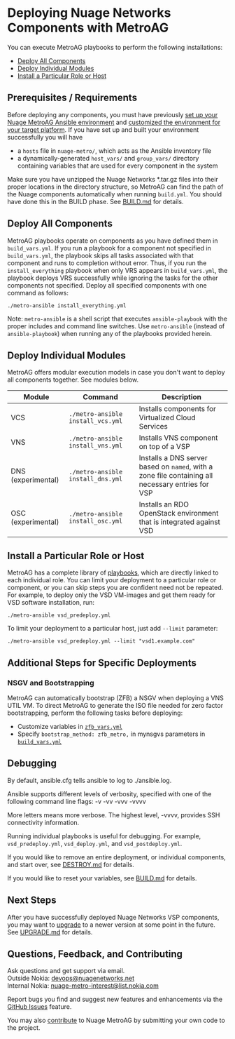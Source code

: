 # Deploying Nuage Networks Components with MetroAG
You can execute MetroAG playbooks to perform the following installations:
* [Deploy All Components](#deploy-all-components)  
* [Deploy Individual Modules](#deploy-individual-modules)  
* [Install a Particular Role or Host](#install-a-particular-role-or-host)  
## Prerequisites / Requirements
Before deploying any components, you must have previously [set up your Nuage MetroAG Ansible environment](SETUP.md "link to SETUP documentation") and [customized the environment for your target platform](BUILD.md "link to BUILD documentation"). If you have set up and built your environment successfully you will have
* a `hosts` file in `nuage-metro/`, which acts as the Ansible inventory file
* a dynamically-generated `host_vars/` and `group_vars/` directory containing variables that are used for every component in the system

Make sure you have unzipped the Nuage Networks *.tar.gz files into their proper locations in the directory structure, so MetroAG can find the path of the Nuage components automatically when running `build.yml`. You should have done this in the BUILD phase. See [BUILD.md](BUILD.md) for details.
## Deploy All Components
MetroAG playbooks operate on components as you have defined them in `build_vars.yml`. If you run a playbook for a component not specified in `build_vars.yml`, the playbook skips all tasks associated with that component and runs to completion without error. Thus, if you run the `install_everything` playbook when only VRS appears in `build_vars.yml`, the playbook deploys VRS successfully while ignoring the tasks for the other components not specified. Deploy all specified components with one command as follows:
```
./metro-ansible install_everything.yml
```
Note: `metro-ansible` is a shell script that executes `ansible-playbook` with the proper includes and command line switches. Use `metro-ansible` (instead of `ansible-playbook`) when running any of the playbooks provided herein.
## Deploy Individual Modules
MetroAG offers modular execution models in case you don't want to deploy all components together. See modules below.

Module | Command | Description
 ---|---|---
VCS | `./metro-ansible install_vcs.yml` | Installs components for Virtualized Cloud Services
VNS | `./metro-ansible install_vns.yml` | Installs VNS component on top of a VSP
DNS<br>(experimental) | `./metro-ansible install_dns.yml` | Installs a DNS server based on `named`, with a zone file containing all necessary entries for VSP
OSC (experimental) | `./metro-ansible install_osc.yml` | Installs an RDO OpenStack environment that is integrated against VSD

## Install a Particular Role or Host
MetroAG has a complete library of [playbooks](/playbooks "link to playbooks directory"), which are directly linked to each individual role. You can limit your deployment to a particular role or component, or you can skip steps you are confident need not be repeated. For example, to deploy only the VSD VM-images and get them ready for VSD software installation, run:
```
./metro-ansible vsd_predeploy.yml
```
 To limit your deployment to a particular host, just add `--limit` parameter:
 ```
 ./metro-ansible vsd_predeploy.yml --limit "vsd1.example.com"
```
## Additional Steps for Specific Deployments
### NSGV and Bootstrapping
MetroAG can automatically bootstrap (ZFB) a NSGV when deploying a VNS UTIL VM. To direct MetroAG to generate the ISO file needed for zero factor bootstrapping, perform the following tasks before deploying:

* Customize variables in [`zfb_vars.yml`](/zfb_vars.yml "link to zfb_vars.yml file")
* Specify `bootstrap_method: zfb_metro,` in mynsgvs parameters in [`build_vars.yml`](/build_vars.yml "link to build_vars.yml file")

## Debugging
By default, ansible.cfg tells ansible to log to ./ansible.log.

Ansible supports different levels of verbosity, specified with one of the following command line flags:
-v
-vv
-vvv
-vvvv

More letters means more verbose. The highest level, -vvvv, provides SSH connectivity information.

Running individual playbooks is useful for debugging. For example, `vsd_predeploy.yml`, `vsd_deploy.yml`, and `vsd_postdeploy.yml`.

If you would like to remove an entire deployment, or individual components, and start over, see [DESTROY.md](DESTROY.md "link to DESTROY documentation") for details.

If you would like to reset your variables, see [BUILD.md](BUILD.md "link to BUILD documentation") for details.
## Next Steps
After you have successfully deployed Nuage Networks VSP components, you may want to [upgrade](UPGRADE.md) to a newer version at some point in the future. See [UPGRADE.md](UPGRADE.md) for details.

## Questions, Feedback, and Contributing
Ask questions and get support via email.  
  Outside Nokia: [devops@nuagenetworks.net](mailto:deveops@nuagenetworks.net "send email to nuage-metro project")  
  Internal Nokia: [nuage-metro-interest@list.nokia.com](mailto:nuage-metro-interest@list.nokia.com "send email to nuage-metro project")

Report bugs you find and suggest new features and enhancements via the [GitHub Issues](https://github.com/nuagenetworks/nuage-metro/issues "nuage-metro issues") feature.

You may also [contribute](CONTRIBUTING.MD) to Nuage MetroAG by submitting your own code to the project.
